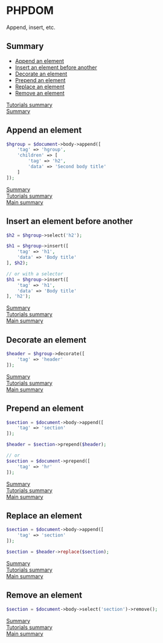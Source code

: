 # <a name="title">PHPDOM</a>

Append, insert, etc.

## <a name="summary">Summary</a>
* [Append an element](#append-an-element)
* [Insert an element before another](#insert-an-element-before-another)
* [Decorate an element](#decorate-an-element)
* [Prepend an element](#prepend-an-element)
* [Replace an element](#replace-an-element)
* [Remove an element](#remove-an-element)

[Tutorials summary](./readme.md#summary)<br />
[Summary](../readme.md#summary)

## <a name="append-an-element">Append an element</a>
````PHP
$hgroup = $document->body->append([
    'tag' => 'hgroup',
    'children' => [
        'tag' => 'h2',
        'data' => 'Second body title'
    ]
]);
````
[Summary](#summary)<br />
[Tutorials summary](./readme.md#summary)<br />
[Main summary](../readme.md#summary)

## <a name="insert-an-element-before-another">Insert an element before another</a>
````PHP
$h2 = $hgroup->select('h2');

$h1 = $hgroup->insert([
    'tag' => 'h1',
    'data' => 'Body title'
], $h2);

// or with a selector
$h1 = $hgroup->insert([
    'tag' => 'h1',
    'data' => 'Body title'
], 'h2');
````
[Summary](#summary)<br />
[Tutorials summary](./readme.md#summary)<br />
[Main summary](../readme.md#summary)

## <a name="decorate-an-element">Decorate an element</a>
````PHP
$header = $hgroup->decorate([
    'tag' => 'header'
]);
````
[Summary](#summary)<br />
[Tutorials summary](./readme.md#summary)<br />
[Main summary](../readme.md#summary)

## <a name="prepend-an-element">Prepend an element</a>
````PHP
$section = $document->body->append([
    'tag' => 'section'
]);

$header = $section->prepend($header);

// or
$section = $document->prepend([
    'tag' => 'hr'
]);
````
[Summary](#summary)<br />
[Tutorials summary](./readme.md#summary)<br />
[Main summary](../readme.md#summary)

## <a name="replace-an-element">Replace an element</a>
````PHP
$section = $document->body->append([
    'tag' => 'section'
]);

$section = $header->replace($section);
````
[Summary](#summary)<br />
[Tutorials summary](./readme.md#summary)<br />
[Main summary](../readme.md#summary)

## <a name="remove-an-element">Remove an element</a>
````PHP
$section = $document->body->select('section')->remove();
````
[Summary](#summary)<br />
[Tutorials summary](./readme.md#summary)<br />
[Main summary](../readme.md#summary)